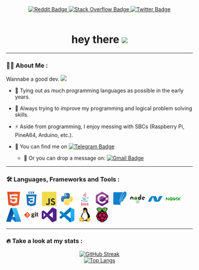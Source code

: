 <div id="header" align="center">
  <div id="badges">
    <!-- <a href="https://www.linkedin.com/in/bal%C3%A1zs-v%C3%A1gv%C3%B6lgyi-a51b852a7/">
      <img src="https://img.shields.io/badge/LinkedIn-blue?style=for-the-badge&logo=linkedin&logoColor=white" alt="LinkedIn Badge"/>
    </a> -->
    <a target="_blank" href="https://www.reddit.com/u/VB2007_">
      <img src="https://img.shields.io/badge/Reddit-red?style=for-the-badge&logo=reddit&logoColor=white" alt="Reddit Badge"/>
    </a>
    <a target="_blank" href="https://stackoverflow.com/users/17977546/vb2007">
      <img src="https://img.shields.io/badge/Stack_Overflow-orange?style=for-the-badge&logo=stack-overflow&logoColor=white" alt="Stack Overflow Badge"/>
    </a>
    <a target="_blank" href="https://twitter.com/vb2007_">
      <img src="https://img.shields.io/badge/Twitter-blue?style=for-the-badge&logo=twitter&logoColor=white" alt="Twitter Badge"/>
    </a>
  </div>
  <img src="https://komarev.com/ghpvc/?username=vb2007&style=flat-square&color=blue" alt=""/>
  <h1>
  hey there <img src="https://media.giphy.com/media/hvRJCLFzcasrR4ia7z/giphy.gif" width="30px"/>
  </h1>
  <!-- <div align="center">
  <img src="https://media.giphy.com/media/dWesBcTLavkZuG35MI/giphy.gif" width="600" height="300"/>
  </div> -->
</div>

---

### :man_technologist: About Me :

Wannabe a good dev. <img src="https://media.giphy.com/media/WUlplcMpOCEmTGBtBW/giphy.gif" width="30px"/> 

- :telescope: Tying out as much programming languages as possible in the early years.

- :seedling: Always trying to improve my programming and logical problem solving skills.

- :zap: Aside from programming, I enjoy messing with SBCs (Raspberry Pi, PineA64, Arduino, etc.).

- :iphone: You can find me on [![Telegram Badge](https://img.shields.io/badge/-Telegram-blue?style=flat&logo=Telegram&logoColor=white)](https://t.me/VB2007_res)
  - :email: Or you can drop a message on: [![Gmail Badge](https://img.shields.io/badge/-vagvolgyi.balazs.vb@gmail.com-orange?style=flat&logo=Gmail&logoColor=white)](mailto:vagvolgyi.balazs.vb@gmail.com)

---

### :hammer_and_wrench: Languages, Frameworks and Tools :
<div>
  <img src="https://github.com/devicons/devicon/blob/master/icons/html5/html5-original.svg" title="HTML5" alt="HTML" width="40" height="40"/>&nbsp;
  <img src="https://github.com/devicons/devicon/blob/master/icons/css3/css3-plain-wordmark.svg"  title="CSS3" alt="CSS" width="40" height="40"/>&nbsp;
  <img src="https://github.com/devicons/devicon/blob/master/icons/javascript/javascript-original.svg" title="JavaScript" alt="JavaScript" width="40" height="40"/>&nbsp;
  <img src="https://github.com/devicons/devicon/blob/master/icons/python/python-original.svg" title="Python" **alt="Python" width="40" height="40"/>&nbsp;
  <img src="https://github.com/devicons/devicon/blob/master/icons/java/java-original-wordmark.svg" title="Java" alt="Java" width="40" height="40"/>&nbsp;
  <img src="https://github.com/devicons/devicon/blob/master/icons/csharp/csharp-original.svg" title="C#" alt="C#" width="40" height="40"/>&nbsp;
  <img src="https://github.com/devicons/devicon/blob/master/icons/sqlite/sqlite-plain.svg" title="SQLite"  alt="SQLite" width="40" height="40"/>&nbsp;
  <img src="https://github.com/devicons/devicon/blob/master/icons/nodejs/nodejs-original-wordmark.svg" title="NodeJS" alt="NodeJS" width="40" height="40"/>&nbsp;
  <img src="https://github.com/devicons/devicon/blob/master/icons/dot-net/dot-net-plain.svg" title=".NET" **alt=".NET" width="40" height="40"/>&nbsp;
  <img src="https://github.com/devicons/devicon/blob/master/icons/nginx/nginx-original.svg" title="Nginx" alt="Nginx" width="40" height="40"/>&nbsp;
  <img src="https://github.com/devicons/devicon/blob/master/icons/azure/azure-original.svg" title="Azure" alt="Azure" width="40" height="40"/>&nbsp;
  <img src="https://github.com/devicons/devicon/blob/master/icons/git/git-original-wordmark.svg" title="Git" **alt="Git" width="40" height="40"/>&nbsp;
  <img src="https://github.com/devicons/devicon/blob/master/icons/visualstudio/visualstudio-plain.svg" title="Visual Studio" **alt="Visual Studio" width="40" height="40"/>&nbsp;
  <img src="https://github.com/devicons/devicon/blob/master/icons/vscode/vscode-original.svg" title="VSCode" **alt="VSCode" width="40" height="40"/>&nbsp;
  <!-- <img src="https://github.com/devicons/devicon/blob/master/icons/vscode/vscode-original.svg" title="Eclipse" **alt="Eclipse" width="40" height="40"/>&nbsp; -->
  <img src="https://github.com/devicons/devicon/blob/master/icons/linux/linux-original.svg" title="Linux" **alt="Linux" width="40" height="40"/>&nbsp;
  <img src="https://github.com/devicons/devicon/blob/master/icons/raspberrypi/raspberrypi-original.svg" title="Raspberry Pi" **alt="Raspberry Pi" width="40" height="40"/>&nbsp;
</div>

---

### :fire: Take a look at my stats :
<div align="center">
  
[![GitHub Streak](http://github-readme-streak-stats.herokuapp.com?user=vb2007&theme=dark&background=000000)](https://git.io/streak-stats)
<br>
[![Top Langs](https://github-readme-stats.vercel.app/api/top-langs/?username=vb2007&layout=compact&theme=vision-friendly-dark)](https://github.com/anuraghazra/github-readme-stats)

</div>
